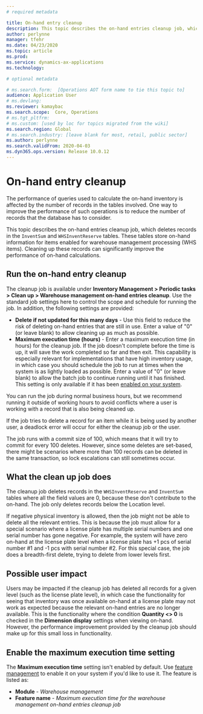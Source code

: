 ```yaml
---
# required metadata

title: On-hand entry cleanup
description: This topic describes the on-hand entries cleanup job, which helps improve system performance by identifying and deleting related, but unneeded, records.
author: perlynne
manager: tfehr
ms.date: 04/23/2020
ms.topic: article
ms.prod: 
ms.service: dynamics-ax-applications
ms.technology: 

# optional metadata

# ms.search.form:  [Operations AOT form name to tie this topic to]
audience: Application User
# ms.devlang: 
ms.reviewer: kamaybac
ms.search.scope:  Core, Operations
# ms.tgt_pltfrm: 
# ms.custom: [used by loc for topics migrated from the wiki]
ms.search.region: Global
# ms.search.industry: [leave blank for most, retail, public sector]
ms.author: perlynne
ms.search.validFrom: 2020-04-03
ms.dyn365.ops.version: Release 10.0.12
---
```


# On-hand entry cleanup

The performance of queries used to calculate the on-hand inventory is affected by the number of records in the tables involved. One way to improve the performance of such operations is to reduce the number of records that the database has to consider.

This topic describes the on-hand entries cleanup job, which deletes records in the `InventSum` and `WHSInventReserve` tables. These tables store on-hand information for items enabled for warehouse management processing (WHS items). Cleaning up these records can significantly improve the performance of on-hand calculations.

## Run the on-hand entry cleanup

The cleanup job is available under **Inventory Management > Periodic tasks > Clean up > Warehouse management on-hand entries cleanup**. Use the standard job settings here to control the scope and schedule for running the job. In addition, the following settings are provided:

- **Delete if not updated for this many days** - Use this field to reduce the risk of deleting on-hand entries that are still in use. Enter a value of "0" (or leave blank) to allow cleaning up as much as possible.
- **Maximum execution time (hours)** - Enter a maximum execution time (in hours) for the cleanup job. If the job doesn't complete before the time is up, it will save the work completed so far and then exit. This capability is especially relevant for implementations that have high inventory usage, in which case you should schedule the job to run at times when the system is as lightly loaded as possible. Enter a value of "0" (or leave blank) to allow the batch job to continue running until it has finished. This setting is only available if it has been [enabled on your system](#max-execution-time).

You can run the job during normal business hours, but we recommend running it outside of working hours to avoid conflicts where a user is working with a record that is also being cleaned up.

If the job tries to delete a record for an item while it is being used by another user, a deadlock error will occur for either the cleanup job or the user.

The job runs with a commit size of 100, which means that it will try to commit for every 100 deletes. However, since some deletes are set-based, there might be scenarios where more than 100 records can be deleted in the same transaction, so  lock escalations can still sometimes occur.

## What the clean up job does

The cleanup job deletes records in the `WHSInventReserve` and `InventSum` tables where all the field values are 0, because these don't contribute to the on-hand. The job only deletes records below the Location level.

If negative physical inventory is allowed, then the job might not be able to delete all the relevant entries. This is because the job must allow for a special scenario where a license plate has multiple serial numbers and one serial number has gone negative. For example, the system will have zero on-hand at the license plate level when a license plate has +1 pcs of serial number #1 and -1 pcs with serial number #2. For this special case, the job does a breadth-first delete, trying to delete from lower levels first.

## Possible user impact

Users may be impacted if the cleanup job has deleted all records for a given level (such as the license plate level), in which case the functionality for seeing that inventory was once available on-hand at a license plate may not work as expected because the relevant on-hand entries are no longer available. This is the functionality where the condition **Quantity <> 0** is checked in the **Dimension display** settings when viewing on-hand. However, the performance improvement provided by the cleanup job should make up for this small loss in functionality.

<a name="max-execution-time"></a>

## Enable the maximum execution time setting

The **Maximum execution time** setting isn't enabled by default. Use [feature management](../../fin-ops-core/fin-ops/get-started/feature-management/feature-management-overview.md) to enable it on your system if you'd like to use it. The feature is listed as:

- **Module** - *Warehouse management*
- **Feature name** - *Maximum execution time for the warehouse management on-hand entries cleanup job*

